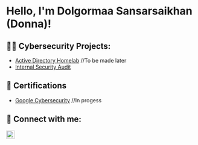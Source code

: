 <h1>Hello, I'm Dolgormaa Sansarsaikhan (Donna)! </h1>

<h2>👨‍💻 Cybersecurity Projects:</h2>


- [Active Directory Homelab](https://github.com/joshmadakor1/Algorithms-Practice)  //To be made later
- [Internal Security Audit](https://github.com/Usagitejima/Conduct-Security-Audit.git) 

<h2>📜 Certifications</h2>

- [Google Cybersecurity](https://www.youtube.com/watch?v=a83ASGn_V_s) //In progess

<h2> 🤳 Connect with me:</h2>

[<img align="left" alt="JoshMadakor | LinkedIn" width="22px" src="https://cdn.jsdelivr.net/npm/simple-icons@v3/icons/linkedin.svg" />][linkedin]

[linkedin]: https://linkedin.com/in/joshmadakor
